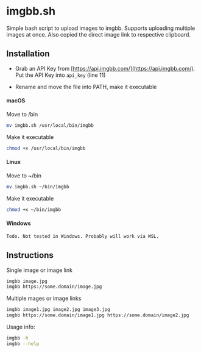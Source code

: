 # imgbb.sh
Simple bash script to upload images to imgbb. Supports uploading multiple images at once. Also copied the direct image link to respective clipboard.

## Installation

* Grab an API Key from [https://api.imgbb.com/](https://api.imgbb.com/). Put the API Key into `api_key` (line 11)

* Rename and move the file into PATH, make it executable

#### macOS
Move to /bin 
```bash
mv imgbb.sh /usr/local/bin/imgbb
```
Make it executable 
```bash
chmod +x /usr/local/bin/imgbb
```

#### Linux
Move to ~/bin 
```bash
mv imgbb.sh ~/bin/imgbb
```
Make it executable 
```bash
chmod +x ~/bin/imgbb
```
#### Windows
```bash
Todo. Not tested in Windows. Probably will work via WSL.
```

## Instructions

Single image or image link

```bash
imgbb image.jpg
imgbb https://some.domain/image.jpg
```

Multiple mages or image links

```bash
imgbb image1.jpg image2.jpg image3.jpg
imgbb https://some.domain/image1.jpg https://some.domain/image2.jpg
```

Usage info:

```bash
imgbb -h
imgbb --help
```


